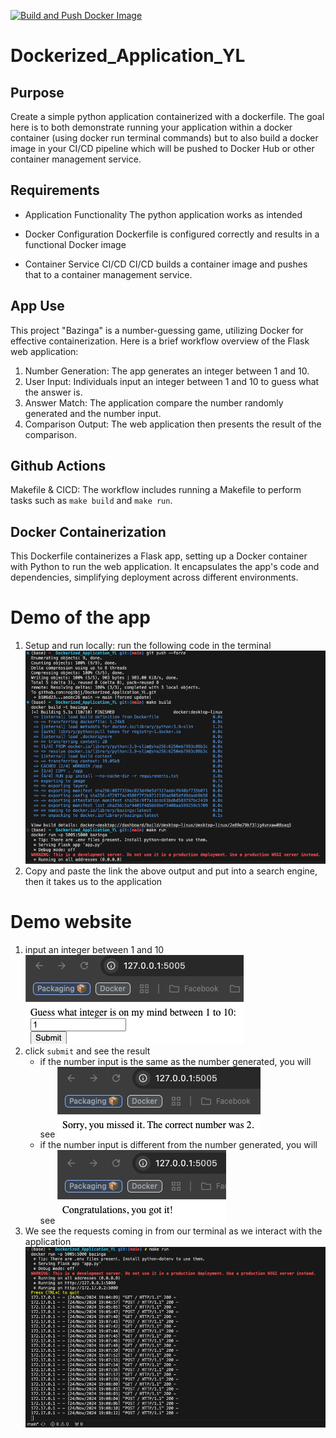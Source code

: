 [![Build and Push Docker Image](https://github.com/nogibjj/Dockerized_Application_YL/actions/workflows/build.yml/badge.svg)](https://github.com/nogibjj/Dockerized_Application_YL/actions/workflows/build.yml)

# Dockerized_Application_YL

## Purpose
Create a simple python application containerized with a dockerfile. The goal here is to both demonstrate running your application within a docker container (using docker run terminal commands) but to also build a docker image in your CI/CD pipeline which will be pushed to Docker Hub or other container management service.

## Requirements
- Application Functionality
    The python application works as intended

- Docker Configuration
    Dockerfile is configured correctly and results in a functional Docker image

- Container Service CI/CD
    CI/CD builds a container image and pushes that to a container management service.


## App Use
This project "Bazinga" is a number-guessing game, utilizing Docker for effective containerization. Here is a brief workflow overview of the Flask web application:

1. Number Generation: The app generates an integer between 1 and 10.
2. User Input: Individuals input an integer between 1 and 10 to guess what the answer is.
3. Answer Match: The application compare the number randomly generated and the number input.
4. Comparison Output: The web application then presents the result of the comparison.

## Github Actions
Makefile & CICD: The workflow includes running a Makefile to perform tasks such as `make build` and `make run`.

## Docker Containerization
This Dockerfile containerizes a Flask app, setting up a Docker container with Python to run the web application. It encapsulates the app's code and dependencies, simplifying deployment across different environments.

# Demo of the app
1. Setup and run locally: run the following code in the terminal
![alt text](image.png)
2. Copy and paste the link the above output and put into a search engine, then it takes us to the application

# Demo website
1. input an integer between 1 and 10
![alt text](image-1.png)
2. click `submit` and see the result
    - if the number input is the same as the number generated, you will see
    ![alt text](image-2.png)
    - if the number input is different from the number generated, you will see
    ![alt text](image-3.png)
3. We see the requests coming in from our terminal as we interact with the application
    ![alt text](image-4.png)